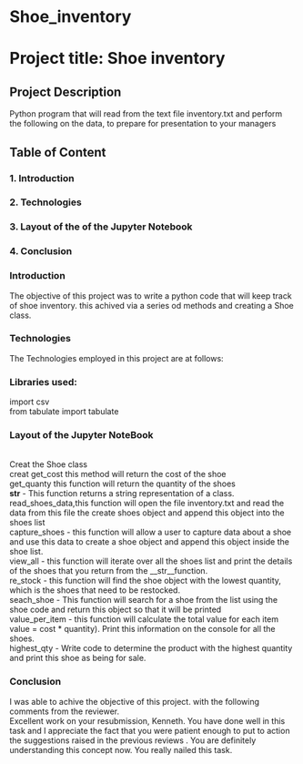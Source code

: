 # Shoe_inventory
# Project title: Shoe inventory
## Project Description
Python program that will read from the text file inventory.txt and perform the following on the data, to prepare for presentation to your managers
 ## Table of Content
 ### 1. Introduction
 ### 2. Technologies
 ### 3. Layout of the of the Jupyter Notebook
 ### 4. Conclusion

 ### Introduction
 The objective of this project was to write a python code that will keep track of shoe inventory. this achived via a series od methods and creating a Shoe class.
 ### Technologies
 The Technologies employed in this project are at follows:
 ### Libraries used:
import csv
<br />from tabulate import tabulate 
 ### Layout of the Jupyter NoteBook
<br /> Creat the Shoe class
<br />creat get_cost this method will return the cost of the shoe
<br />get_quanty this function will return the quantity of the shoes
<br />__str__ - This function returns a string representation of a class.
<br />read_shoes_data,this function will open the file inventory.txt and read the data from this file the create shoes
object and append this object into the shoes list
<br />capture_shoes - this function will allow a user to capture data about a shoe and use this data to create a shoe object
and append this object inside the shoe list.
<br /> view_all - this function will iterate over all the shoes list and print the details of the shoes that you return from the __str__function.
<br />re_stock - this function will find the shoe object with the lowest quantity, which is the shoes that need to be restocked.
<br />seach_shoe - This function will search for a shoe from the list using the shoe code and return this object so that it will be printed
<br />value_per_item - this function will calculate the total value for each item
<br />value = cost * quantity). Print this information on the console for all the shoes.
<br />highest_qty - Write code to determine the product with the highest quantity and print this shoe as being for sale.
 ### Conclusion 
 I was able to achive the objective of this project. with the following comments from the reviewer.
 <br />Excellent work on your resubmission, Kenneth. You have done well in this task and I appreciate the fact that you were patient enough to put to action the suggestions raised in the previous reviews . You are definitely understanding this concept now. You really nailed this task.
